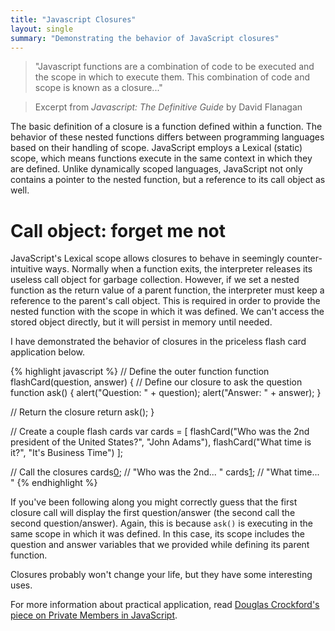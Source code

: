 ```yaml
---
title: "Javascript Closures"
layout: single
summary: "Demonstrating the behavior of JavaScript closures"
---
```

> "Javascript functions are a combination of code to be executed and the scope in which to execute them. This combination of code and scope is known as a closure..."

> Excerpt from *Javascript: The Definitive Guide* by David Flanagan

The basic definition of a closure is a function defined within a function. The behavior of these nested functions differs between programming languages based on their handling of scope. JavaScript employs a Lexical (static) scope, which means functions execute in the same context in which they are defined. Unlike dynamically scoped languages, JavaScript not only contains a pointer to the nested function, but a reference to its call object as well.

# Call object: forget me not

JavaScript's Lexical scope allows closures to behave in seemingly counter-intuitive ways. Normally when a function exits, the interpreter releases its useless call object for garbage collection. However, if we set a nested function as the return value of a parent function, the interpreter must keep a reference to the parent's call object. This is required in order to provide the nested function with the scope in which it was defined. We can't access the stored object directly, but it will persist in memory until needed.

I have demonstrated the behavior of closures in the priceless flash card application below.

{% highlight javascript %}
// Define the outer function
function flashCard(question, answer) {
  // Define our closure to ask the question
  function ask() {
      alert("Question: " + question);
      alert("Answer: " + answer);
  }

  // Return the closure
  return ask();
}

// Create a couple flash cards
var cards = [
  flashCard("Who was the 2nd president of the United States?", "John Adams"),
  flashCard("What time is it?", "It's Business Time")
];

// Call the closures
cards[0](); // "Who was the 2nd... "
cards[1](); // "What time... "
{% endhighlight %}

If you've been following along you might correctly guess that the first closure call will display the first question/answer (the second call the second question/answer). Again, this is because `ask()` is executing in the same scope in which it was defined. In this case, its scope includes the question and answer variables that we provided while defining its parent function.

Closures probably won't change your life, but they have some interesting uses.

For more information about practical application, read [Douglas Crockford's piece on Private Members in JavaScript](http://www.crockford.com/javascript/private.html).